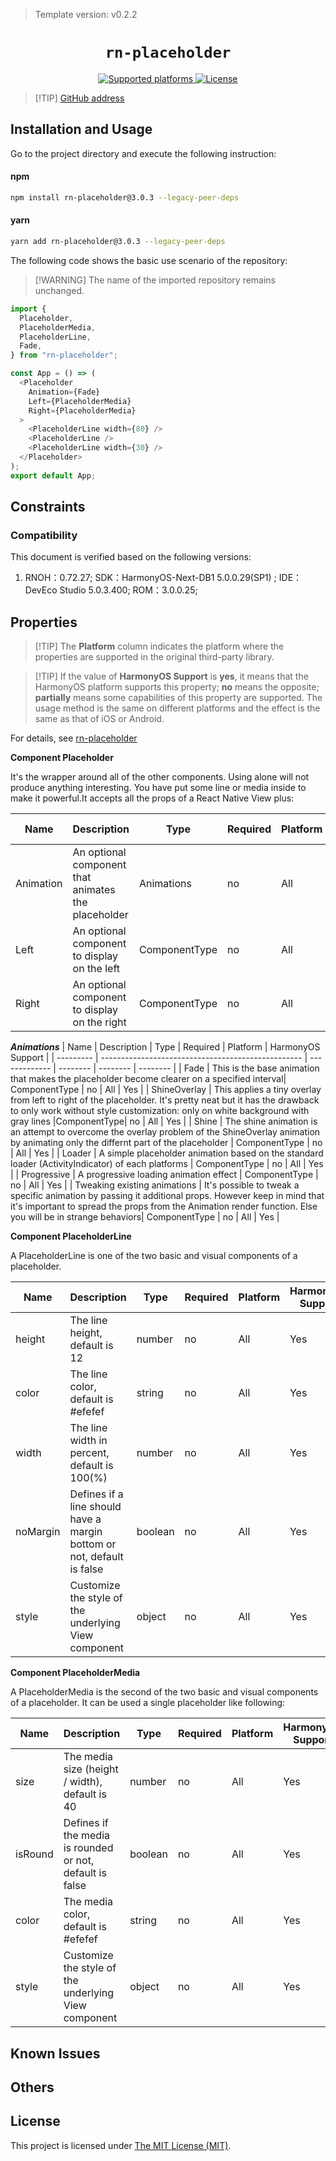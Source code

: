 > Template version: v0.2.2

<p align="center">
  <h1 align="center"> <code>rn-placeholder</code> </h1>
</p>
<p align="center">
    <a href="https://github.com/mfrachet/rn-placeholder">
        <img src="https://img.shields.io/badge/platforms-ios%20|%20android%20|%20web%20|%20harmony%20-lightgrey.svg" alt="Supported platforms" />
    </a>
    <a href="https://github.com/mfrachet/rn-placeholder/blob/master/LICENSE.md">
        <img src="https://img.shields.io/badge/license-MIT-green.svg" alt="License" />
    </a>
</p>

> [!TIP] [GitHub address](https://github.com/react-native-oh-library/rn-placeholder)

## Installation and Usage

Go to the project directory and execute the following instruction:

<!-- tabs:start -->

#### **npm**

```bash
npm install rn-placeholder@3.0.3 --legacy-peer-deps
```

#### **yarn**

```bash
yarn add rn-placeholder@3.0.3 --legacy-peer-deps
```

<!-- tabs:end -->

The following code shows the basic use scenario of the repository:

> [!WARNING] The name of the imported repository remains unchanged.

```js
import {
  Placeholder,
  PlaceholderMedia,
  PlaceholderLine,
  Fade,
} from "rn-placeholder";

const App = () => (
  <Placeholder
    Animation={Fade}
    Left={PlaceholderMedia}
    Right={PlaceholderMedia}
  >
    <PlaceholderLine width={80} />
    <PlaceholderLine />
    <PlaceholderLine width={30} />
  </Placeholder>
);
export default App;
```

## Constraints

### Compatibility

This document is verified based on the following versions:

1. RNOH：0.72.27; SDK：HarmonyOS-Next-DB1 5.0.0.29(SP1) ; IDE：DevEco Studio 5.0.3.400; ROM：3.0.0.25;

## Properties

> [!TIP] The **Platform** column indicates the platform where the properties are supported in the original third-party library.

> [!TIP] If the value of **HarmonyOS Support** is **yes**, it means that the HarmonyOS platform supports this property; **no** means the opposite; **partially** means some capabilities of this property are supported. The usage method is the same on different platforms and the effect is the same as that of iOS or Android.

For details, see [rn-placeholder](https://github.com/mfrachet/rn-placeholder)

**Component Placeholder**

It's the wrapper around all of the other components. Using alone will not produce anything interesting. You have put some line or media inside to make it powerful.It accepts all the props of a React Native View plus:

| Name      | Description                                         | Type          | Required | Platform | HarmonyOS Support |
| --------- | --------------------------------------------------- | ------------- | -------- | -------- | ----------------- |
| Animation | An optional component that animates the placeholder | Animations    | no       | All      | Yes               |
| Left      | An optional component to display on the left        | ComponentType | no       | All      | Yes               |
| Right     | An optional component to display on the right       | ComponentType | no       | All      | Yes               |

**_Animations_**
| Name | Description | Type | Required | Platform | HarmonyOS Support |
| --------- | -------------------------------------------------- | ------------- | -------- | -------- | -------- |
| Fade | This is the base animation that makes the placeholder become clearer on a specified interval| ComponentType | no | All | Yes |
| ShineOverlay | This applies a tiny overlay from left to right of the placeholder. It's pretty neat but it has the drawback to only work without style customization: only on white background with gray lines |ComponentType| no | All | Yes |
| Shine | The shine animation is an attempt to overcome the overlay problem of the ShineOverlay animation by animating only the differnt part of the placeholder | ComponentType | no | All | Yes |
| Loader | A simple placeholder animation based on the standard loader (ActivityIndicator) of each platforms | ComponentType | no | All | Yes |
| Progressive | A progressive loading animation effect | ComponentType | no | All | Yes |
| Tweaking existing animations | It's possible to tweak a specific animation by passing it additional props. However keep in mind that it's important to spread the props from the Animation render function. Else you will be in strange behaviors| ComponentType | no | All | Yes |

**Component PlaceholderLine**

A PlaceholderLine is one of the two basic and visual components of a placeholder.

| Name     | Description                                                            | Type    | Required | Platform | HarmonyOS Support |
| -------- | ---------------------------------------------------------------------- | ------- | -------- | -------- | ----------------- |
| height   | The line height, default is 12                                         | number  | no       | All      | Yes               |
| color    | The line color, default is #efefef                                     | string  | no       | All      | Yes               |
| width    | The line width in percent, default is 100(%)                           | number  | no       | All      | Yes               |
| noMargin | Defines if a line should have a margin bottom or not, default is false | boolean | no       | All      | Yes               |
| style    | Customize the style of the underlying View component                   | object  | no       | All      | Yes               |

**Component PlaceholderMedia**

A PlaceholderMedia is the second of the two basic and visual components of a placeholder. It can be used a single placeholder like following:

| Name    | Description                                              | Type    | Required | Platform | HarmonyOS Support |
| ------- | -------------------------------------------------------- | ------- | -------- | -------- | ----------------- |
| size    | The media size (height / width), default is 40           | number  | no       | All      | Yes               |
| isRound | Defines if the media is rounded or not, default is false | boolean | no       | All      | Yes               |
| color   | The media color, default is #efefef                      | string  | no       | All      | Yes               |
| style   | Customize the style of the underlying View component     | object  | no       | All      | Yes               |

## Known Issues
## Others

## License

This project is licensed under [The MIT License (MIT)](https://github.com/mfrachet/rn-placeholder/blob/master/LICENSE.md).
